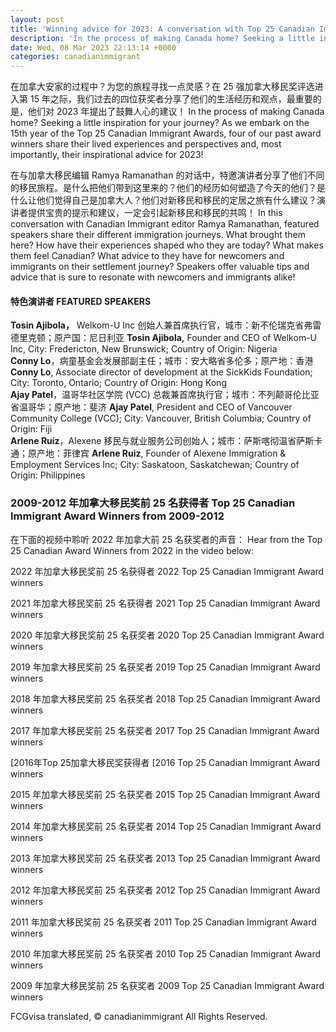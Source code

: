 ```yaml
---
layout: post
title: 'Winning advice for 2023: A conversation with Top 25 Canadian Immigrant Award recipients'
description: 'In the process of making Canada home? Seeking a little inspiration for your journey? As we embark on the 15th year of the Top 25 Canadian Immigrant Awards, four of our past award winners share their lived experiences and perspectives and, most importantly, their inspirational advice for 2023! '
date: Wed, 08 Mar 2023 22:13:14 +0000
categories: canadianimmigrant
---
```


在加拿大安家的过程中？为您的旅程寻找一点灵感？在 25 强加拿大移民奖评选进入第 15 年之际，我们过去的四位获奖者分享了他们的生活经历和观点，最重要的是，他们对 2023 年提出了鼓舞人心的建议！	In the process of making Canada home? Seeking a little inspiration for your journey? As we embark on the 15th year of the Top 25 Canadian Immigrant Awards, four of our past award winners share their lived experiences and perspectives and, most importantly, their inspirational advice for 2023!
	
在与加拿大移民编辑 Ramya Ramanathan 的对话中，特邀演讲者分享了他们不同的移民旅程。是什么把他们带到这里来的？他们的经历如何塑造了今天的他们？是什么让他们觉得自己是加拿大人？他们对新移民和移民的定居之旅有什么建议？演讲者提供宝贵的提示和建议，一定会引起新移民和移民的共鸣！	In this conversation with Canadian Immigrant editor Ramya Ramanathan, featured speakers share their different immigration journeys. What brought them here? How have their experiences shaped who they are today? What makes them feel Canadian? What advice to they have for newcomers and immigrants on their settlement journey? Speakers offer valuable tips and advice that is sure to resonate with newcomers and immigrants alike!
	
#### **特色演讲者**	**FEATURED SPEAKERS**
	
**Tosin Ajibola，** Welkom-U Inc 创始人兼首席执行官，城市：新不伦瑞克省弗雷德里克顿；原产国：尼日利亚	**Tosin Ajibola,** Founder and CEO of Welkom-U Inc, City: Fredericton, New Brunswick; Country of Origin: Nigeria  
**Conny Lo**，病童基金会发展部副主任；城市：安大略省多伦多；原产地：香港	**Conny Lo**, Associate director of development at the SickKids Foundation; City: Toronto, Ontario; Country of Origin: Hong Kong  
**Ajay Patel**，温哥华社区学院 (VCC) 总裁兼首席执行官；城市：不列颠哥伦比亚省温哥华；原产地：斐济	**Ajay Patel**, President and CEO of Vancouver Community College (VCC); City: Vancouver, British Columbia; Country of Origin: Fiji  
**Arlene Ruiz**，Alexene 移民与就业服务公司创始人；城市：萨斯喀彻温省萨斯卡通；原产地：菲律宾	**Arlene Ruiz**, Founder of Alexene Immigration & Employment Services Inc; City: Saskatoon, Saskatchewan; Country of Origin: Philippines
	
### 2009-2012 年加拿大移民奖前 25 名获得者	Top 25 Canadian Immigrant Award Winners from 2009-2012
	
在下面的视频中聆听 2022 年加拿大前 25 名获奖者的声音：	Hear from the Top 25 Canadian Award Winners from 2022 in the video below:
	
2022 年加拿大移民奖前 25 名获得者	2022 Top 25 Canadian Immigrant Award winners
	
2021 年加拿大移民奖前 25 名获得者	2021 Top 25 Canadian Immigrant Award winners
	
2020 年加拿大移民奖前 25 名获奖者	2020 Top 25 Canadian Immigrant Award winners
	
2019 年加拿大移民奖前 25 名获奖者	2019 Top 25 Canadian Immigrant Award winners
	
2018 年加拿大移民奖前 25 名获奖者	2018 Top 25 Canadian Immigrant Award winners
	
2017 年加拿大移民奖前 25 名获奖者	2017 Top 25 Canadian Immigrant Award winners
	
[2016年Top 25加拿大移民奖获得者	[2016 Top 25 Canadian Immigrant Award winners  
	
2015 年加拿大移民奖前 25 名获奖者	2015 Top 25 Canadian Immigrant Award winners
	
2014 年加拿大移民奖前 25 名获奖者	2014 Top 25 Canadian Immigrant Award winners
	
2013 年加拿大移民奖前 25 名获奖者	2013 Top 25 Canadian Immigrant Award winners
	
2012 年加拿大移民奖前 25 名获奖者	2012 Top 25 Canadian Immigrant Award winners
	
2011 年加拿大移民奖前 25 名获奖者	2011 Top 25 Canadian Immigrant Award winners
	
2010 年加拿大移民奖前 25 名获奖者	2010 Top 25 Canadian Immigrant Award winners
	
2009 年加拿大移民奖前 25 名获奖者	2009 Top 25 Canadian Immigrant Award winners

FCGvisa translated, © canadianimmigrant All Rights Reserved.
